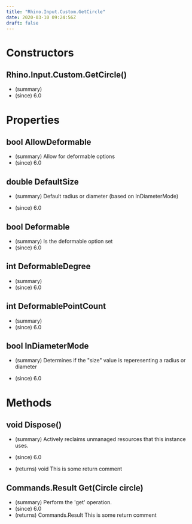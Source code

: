 ```yaml
---
title: "Rhino.Input.Custom.GetCircle"
date: 2020-03-10 09:24:56Z
draft: false
---
```


# Constructors
## Rhino.Input.Custom.GetCircle()
- (summary) 
- (since) 6.0
# Properties
## bool AllowDeformable
- (summary)  Allow for deformable options 
- (since) 6.0
## double DefaultSize
- (summary) 
     Default radius or diameter (based on InDiameterMode)
     
- (since) 6.0
## bool Deformable
- (summary)  Is the deformable option set 
- (since) 6.0
## int DeformableDegree
- (summary) 
- (since) 6.0
## int DeformablePointCount
- (summary) 
- (since) 6.0
## bool InDiameterMode
- (summary) 
     Determines if the "size" value is reperesenting a radius or diameter
     
- (since) 6.0
# Methods
## void Dispose()
- (summary) 
     Actively reclaims unmanaged resources that this instance uses.
     
- (since) 6.0
- (returns) void This is some return comment
## Commands.Result Get(Circle circle)
- (summary)  Perform the 'get' operation. 
- (since) 6.0
- (returns) Commands.Result This is some return comment
